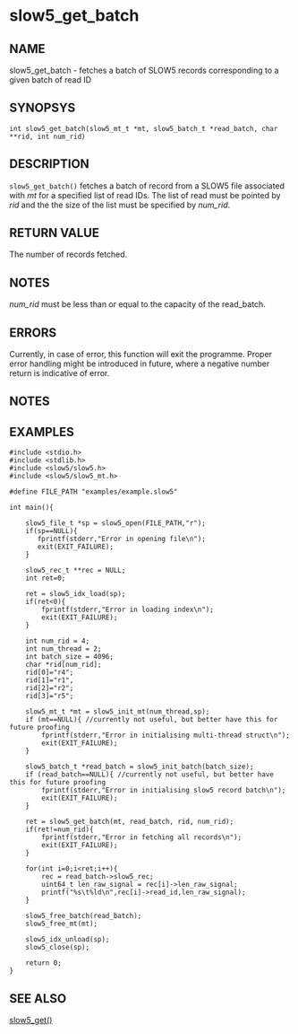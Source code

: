 # slow5_get_batch

## NAME

slow5_get_batch - fetches a batch of SLOW5 records corresponding to a given batch of read ID

## SYNOPSYS

`int slow5_get_batch(slow5_mt_t *mt, slow5_batch_t *read_batch, char **rid, int num_rid)`

## DESCRIPTION

`slow5_get_batch()` fetches a batch of record from a SLOW5 file associated with *mt* for a specified list of read IDs. The list of read must be pointed by *rid* and the the size of the list must be specified by *num_rid*.

## RETURN VALUE

The number of records fetched.

## NOTES

*num_rid* must be less than or equal to the capacity of the read_batch.

## ERRORS

Currently, in case of error, this function will exit the programme. Proper error handling might be introduced in future, where a negative number return is indicative of error.

## NOTES


## EXAMPLES

```
#include <stdio.h>
#include <stdlib.h>
#include <slow5/slow5.h>
#include <slow5/slow5_mt.h>

#define FILE_PATH "examples/example.slow5"

int main(){

    slow5_file_t *sp = slow5_open(FILE_PATH,"r");
    if(sp==NULL){
       fprintf(stderr,"Error in opening file\n");
       exit(EXIT_FAILURE);
    }

    slow5_rec_t **rec = NULL;
    int ret=0;

    ret = slow5_idx_load(sp);
    if(ret<0){
        fprintf(stderr,"Error in loading index\n");
        exit(EXIT_FAILURE);
    }

    int num_rid = 4;
    int num_thread = 2;
    int batch_size = 4096;
    char *rid[num_rid];
    rid[0]="r4";
    rid[1]="r1",
    rid[2]="r2";
    rid[3]="r5";

    slow5_mt_t *mt = slow5_init_mt(num_thread,sp);
    if (mt==NULL){ //currently not useful, but better have this for future proofing
        fprintf(stderr,"Error in initialising multi-thread struct\n");
        exit(EXIT_FAILURE);
    }

    slow5_batch_t *read_batch = slow5_init_batch(batch_size);
    if (read_batch==NULL){ //currently not useful, but better have this for future proofing
        fprintf(stderr,"Error in initialising slow5 record batch\n");
        exit(EXIT_FAILURE);
    }

    ret = slow5_get_batch(mt, read_batch, rid, num_rid);
    if(ret!=num_rid){
        fprintf(stderr,"Error in fetching all records\n");
        exit(EXIT_FAILURE);
    }

    for(int i=0;i<ret;i++){
        rec = read_batch->slow5_rec;
        uint64_t len_raw_signal = rec[i]->len_raw_signal;
        printf("%s\t%ld\n",rec[i]->read_id,len_raw_signal);
    }

    slow5_free_batch(read_batch);
    slow5_free_mt(mt);

    slow5_idx_unload(sp);
    slow5_close(sp);

    return 0;
}
```

## SEE ALSO

[slow5_get()](slow5_get_next_batch.md)